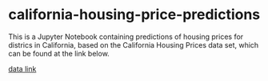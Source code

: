 # california-housing-price-predictions

This is a Jupyter Notebook containing predictions of housing prices for districs in California, based on the California Housing Prices data set, which can be found at the link below.

[data link](https://www.kaggle.com/datasets/camnugent/california-housing-prices)
